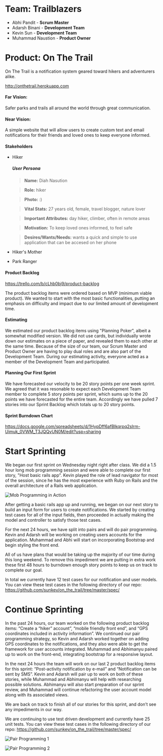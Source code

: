 # Team: Trailblazers
- Abhi Pandit - **Scrum Master**
- Adarsh Binani - **Development Team**
- Kevin Sun - **Development Team**
- Muhammad Naustion - **Product Owner**



# Product: On The Trail

On The Trail is a notification system geared toward hikers and adventurers alike. 

http://onthetrail.herokuapp.com

#### Far Vision:
Safer parks and trails all around the world through great communication.

#### Near Vision:
A simple website that will allow users to create custom text and email notifications for their friends and loved ones to keep everyone informed.

#### Stakeholders
- Hiker
  ##### User Persona

  > **Name:** Diah Nasution
  
  > **Role:** hiker
  
  > **Photo:** :)

  > **Vital Stats:** 27 years old, female, travel blogger, nature lover
  
  > **Important Attributes:** day hiker, climber, often in remote areas
  
  > **Motivation:** To keep loved ones informed, to feel safe
  
  > **Desires/Wants/Needs:** wants a quick and simple to use application that can be accesed on her phone
  
- Hiker's Mother
- Park Ranger

#### Product Backlog

https://trello.com/b/cLhb0bj9/product-backlog

The product backlog items were ordered based on MVP (minimum viable product). We wanted to start with the most basic functionalities, putting an emphasis on difficulty and impact due to our limited amount of development time.

#### Estimating

We estimated our product backlog items using "Planning Poker", albeit a somewhat modified version. We did not use cards, but individually wrote down our estimates on a piece of paper, and revealed them to each other at the same time. Because of the size of our team, our Scrum Master and Product Owner are having to play dual roles and are also part of the Development Team. During our estimating activity, everyone acted as a member of the Development Team and participated.

#### Planning Our First Sprint

We have forecasted our velocity to be 20 story points per one week sprint. We agreed that it was resonable to expect each Development Team member to complete 5 story points per sprint, which sums up to the 20 points we have forecasted for the entire team. Accordingly we have pulled 7 stories into our Sprint Backlog which totals up to 20 story points.

#### Sprint Burndown Chart

https://docs.google.com/spreadsheets/d/1HypDff6afBlkqrpq2slrm-Uimuk_0VWM_T3JQQvUN0M/edit?usp=sharing

# Start Sprinting

We began our first sprint on Wednesday night right after class. We did a 1.5 hour long mob programming session and were able to complete our first story, "Host basic rails app". Kevin played the role of lead navigator for most of the session, since he has the most experience with Ruby on Rails and the overall architecture of a Rails web application.

![Mob Programming in Action](http://i.imgur.com/P6lcq8o.jpg)
 
After getting a basic rails app up and running, we began on our next story to build an input form for users to create notifications. We started by creating test cases for all of the input fields, then proceeded in actually making the model and controller to satisfy those test cases.

For the next 24 hours, we have split into pairs and will do pair programming. Kevin and Adarsh will be working on creating users accounts for the application. Muhammad and Abhi will start on incorporating Bootstrap and begin styling the front end.

All of us have plans that would be taking up the majority of our time during this long weekend. To remove this impediment we are putting in extra work these first 48 hours to burndown enough story points to keep us on track to complete our goal.

In total we currently have 12 test cases for our notification and user models. You can view these test cases in the following directory of our repo: https://github.com/sunkev/on_the_trail/tree/master/spec/

# Continue Sprinting

In the past 24 hours, our team worked on the following product backlog items: “Create a “hiker” account”, “mobile friendly front end”, and “GPS coordinates included in activity information”. We continued our pair programming strategy, so Kevin and Adarsh worked together on adding GPS coordinates to the notifications, and they also were able to get the framework for user accounts integrated. Muhammad and Abhimanyu paired up to work on the front-end, integrating bootstrap for a responsive layout.

In the next 24 hours the team will work on our last 2 product backlog items for this sprint: “Post-activity notification by e-mail” and “Notification can be sent by SMS”. Kevin and Adarsh will pair up to work on both of these stories, while Muhammad and Abhimanyu will help with researching possible solutions. Abhimanyu will also start preparation of our sprint review, and Muhammad will continue refactoring the user account model along with its associated views.

We are back on track to finish all of our stories for this sprint, and don’t see any impediments in our way.

We are continuing to use test driven development and currently have 25 unit tests. You can view these test cases in the following directory of our repo: https://github.com/sunkev/on_the_trail/tree/master/spec/


![Pair Programming 1](http://i.imgur.com/tYzUIOd.jpg)

![Pair Programming 2](http://i.imgur.com/c5Yflu9.jpg)
